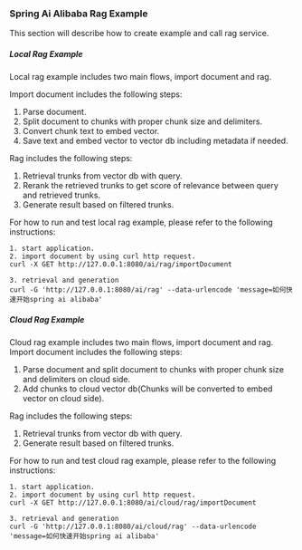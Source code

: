 ### Spring Ai Alibaba Rag Example ###

This section will describe how to create example and call rag service. 

##### Local Rag Example #####

Local rag example includes two main flows, import document and rag.

Import document includes the following steps:
1. Parse document.
2. Split document to chunks with proper chunk size and delimiters.
3. Convert chunk text to embed vector.
4. Save text and embed vector to vector db including metadata if needed.

Rag includes the following steps:
1. Retrieval trunks from vector db with query.
2. Rerank the retrieved trunks to get score of relevance between query and retrieved trunks.
3. Generate result based on filtered trunks.

For how to run and test local rag example, please refer to the following instructions:
```
1. start application.
2. import document by using curl http request.
curl -X GET http://127.0.0.1:8080/ai/rag/importDocument

3. retrieval and generation
curl -G 'http://127.0.0.1:8080/ai/rag' --data-urlencode 'message=如何快速开始spring ai alibaba'
```

##### Cloud Rag Example #####

Cloud rag example includes two main flows, import document and rag.
Import document includes the following steps:
1. Parse document and split document to chunks with proper chunk size and delimiters on cloud side.
2. Add chunks to cloud vector db(Chunks will be converted to embed vector on cloud side).

Rag includes the following steps:
1. Retrieval trunks from vector db with query.
2. Generate result based on filtered trunks.

For how to run and test cloud rag example, please refer to the following instructions:
```
1. start application.
2. import document by using curl http request.
curl -X GET http://127.0.0.1:8080/ai/cloud/rag/importDocument

3. retrieval and generation
curl -G 'http://127.0.0.1:8080/ai/cloud/rag' --data-urlencode 'message=如何快速开始spring ai alibaba'
```
